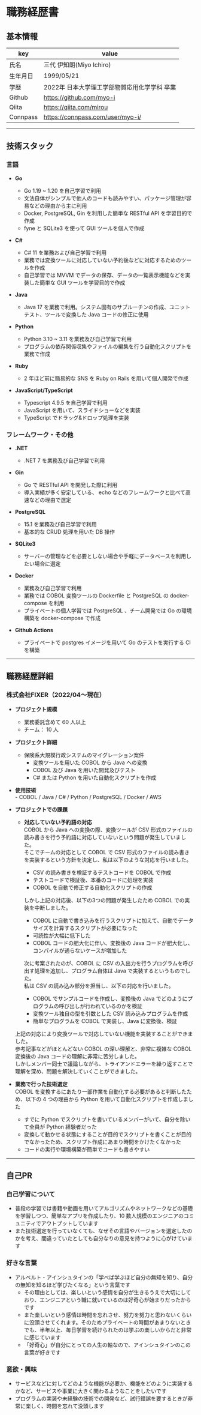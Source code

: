 # 職務経歴書

## 基本情報

|key|value|
|---|---|
|氏名|三代 伊知朗(Miyo Ichiro)|
|生年月日|1999/05/21|
|学歴|2022年 日本大学理工学部物質応用化学学科 卒業|
|Github|https://github.com/myo-i|
|Qiita|https://qiita.com/mirou|
|Connpass|https://connpass.com/user/myo-i/|


---

## 技術スタック

### 言語
<!-- (言語のスキルを表現するのであれば、言語のバージョン、パフォーマンスを意識したコーディングテクニック、関連ライブラリなどの組み合わせ経験などを書く) -->
- **Go**  
    - Go 1.19 ~ 1.20 を自己学習で利用  
    - 文法自体がシンプルで他人のコードも読みやすい、パッケージ管理が容易などの理由から主に利用  
    - Docker, PostgreSQL, Gin を利用した簡単な RESTful API を学習目的で作成  
    - fyne と SQLite3 を使って GUI ツールを個人で作成  
    <!-- - JWT, PASETO, Gin, Viper 後はlesson_goで使ってた標準のパッケージとか   -->

- **C#**  
    - C# 11 を業務および自己学習で利用  
    - 業務では変換ツールに対応していない予約後などに対応するためのツールを作成  
    - 自己学習では MVVM でデータの保存、データの一覧表示機能などを実装した簡単な GUI ツールを学習目的で作成  

- **Java**  
    - Java 17 を業務で利用。システム固有のサブルーチンの作成、ユニットテスト、ツールで変換した Java コードの修正に使用  

- **Python**  
    - Python 3.10 ~ 3.11 を業務及び自己学習で利用  
    - プログラムの依存関係収集やファイルの編集を行う自動化スクリプトを業務で作成  

- **Ruby**  
    - 2 年ほど前に簡易的な SNS を Ruby on Rails を用いて個人開発で作成  


- **JavaScript/TypeScript**  
    - Typescript 4.9.5 を自己学習で利用  
    - JavaScript を用いて、スライドショーなどを実装
    - TypeScript でドラッグ&ドロップ処理を実装


### フレームワーク・その他
- **.NET**  
    - .NET 7 を業務及び自己学習で利用  

- **Gin**  
  - Go で RESTful API を開発した際に利用  
  - 導入実績が多く安定している、 echo などのフレームワークと比べて高速などの理由で選定  

- **PostgreSQL**  
    - 15.1 を業務及び自己学習で利用  
    - 基本的な CRUD 処理を用いた DB 操作  
    <!-- - プライベートでの学習①埋め込みSQLが使われていてSQLで動かす必要がある。②保険系の大規模行政システムで税金や金額の支給に関しての処理が必要なためデータの整合性、安全性が非常に重要。③何千万、何億というデータを処理する場合もあるので大量のデータを処理する必要があるから？   -->

- **SQLite3**  
    - サーバーの管理などを必要としない場合や手軽にデータベースを利用したい場合に選定

- **Docker**  
    - 業務及び自己学習で利用
    - 業務では COBOL 変換ツールの Dockerfile と PostgreSQL の docker-compose を利用  
    - プライベートの個人学習では PostgreSQL 、チーム開発では Go の環境構築を docker-compose で作成

- **Github Actions**  
    - プライベートで postgres イメージを用いて Go のテストを実行する CI を構築


---

## 職務経歴詳細

### 株式会社FIXER（2022/04〜現在）
<!-- 保険系大規模行政システムのマイグレーション案件。
COBOL から Java への変換を担当。
どう取り組んだか、取り組みの工夫、考え方
業務してるときにくふうしてること
言語となんのパソコン
CI, CD 
使ってる媒体
職務経歴書に関しては必要最低限（言語とか工夫）
志望理由もめっちゃ聞かれる
数打つ
てっくぼうる
ぱいざ 人よさげ (紹介もあり)
新卒担当から中途の話も --> 

- **プロジェクト規模**
    - 業務委託含めて 60 人以上
    - チーム： 10 人
- **プロジェクト詳細**
    - 保険系大規模行政システムのマイグレーション案件
        - 変換ツールを用いた COBOL から Java への変換
        - COBOL 及び Java を用いた開発及びテスト
        - C# または Python を用いた自動化スクリプトを作成
- **使用技術**  
        - COBOL / Java / C# / Python / PostgreSQL / Docker / AWS
    <!-- - C#, Python を用いた自動化スクリプトの開発
    - COBOL から Java への変換
    - COBOL 及び Java を用いたツールの作成
    - JUnit 及び Mockito を用いた Java のテスト
    - Maven を用いたビルド
    - PostgreSQL を用いた DB 操作
    - 同値性検証環境へのデプロイ
    - Java から dll を呼び出すラッパーの作成 etc -->
    <!-- # 長いと読むの大変だから短くしてもいいかも！！ -->
- **プロジェクトでの課題**
    <!-- - **①技術のキャッチアップ**  
    初めは COBOL も Java も経験がなく、Byte の扱いや文字コードなど、ほとんどわからない状態であり、技術のキャッチアップが課題となりました  
    一番優秀な同期を観察して、周りと何が違うか観察してた。具体的にはコードに対する美意識、圧倒的な基礎力、システムや言語の内部仕様、言語の公式ドキュメントであったり、プロジェクトのドキュメントの理解など。
    そこで以下のように考えながら学習していました
        - 理解に徹したほうが頭に残りやすいという経験から理解に重点を置くような学習をしました  
        - 下記のサイクルで理解を深めていました  
          ①記事やドキュメントを読んで知らない単語を調べつつ理解  
          ②仮説を立てながら実際にコードを書いて検証してみる  
          ③わからないことがあれば有識者に質問する    
        - またネット上や他のメンバーが書いたコードをどのような処理をしているのかだけでなく、なぜそのような処理をするのか説明できるくらいに調べて理解しました  
        - 以上のような方法でキャッチアップすることで、初速こそ遅かったものの、COBOL 変換時の対応であったり、COBOL 変換後の Java の仕様に沿ったライブラリの実装やテストなど、初めて行う業務でも迅速に対応することができました  


    - **②短いタスクの期限と有識者の不足**
    COBOL のバージョンアップに伴う突然の移行作業において、短いタスクの期限、有識者の不足、などの問題が発生しており、私は下記の対応を行いました  
      - タスク量を減らすために、変換対象や更新対象の洗い出し  
      - 知識のない人でも作業シートを見るだけで対応できるように、過去に変換作業を行った際に残していたドキュメントを改善  
      - 変換ミスが発生してバグが発生するのを防ぐために、変換作業の流れを洗い出して自分が担当すべき部分を分類  
      - 上記の対応を行うことで、突然の急務でも、変換ミスによるバグを生み出さずに期限に間に合わせることができました   -->

    <!-- - **機能改善のやつ** -->
    <!-- - **恐らく技術的な話を聞きたいはずだからCSVでいく** -->
    - **対応していない予約語の対応**  
    COBOL から Java への変換の際、変換ツールが CSV 形式のファイルの読み書きを行う予約語に対応していないという問題が発生していました。  
    そこでチームの対応として COBOL で CSV 形式のファイルの読み書きを実装するという方針を決定し、私は以下のような対応を行いました。  
        - CSV の読み書きを検証するテストコードを COBOL で作成
        - テストコードで検証後、本番のコードに処理を実装
        - COBOL を自動で修正する自動化スクリプトの作成

        しかし上記の対応後、以下の3つの問題が発生したため COBOL での実装を中断しました。
        - COBOL に自動で書き込みを行うスクリプトに加えて、自動でデータサイズを計算するスクリプトが必要になった
        - 可読性が大幅に低下した
        - COBOL コードの肥大化に伴い、変換後の Java コードが肥大化し、コンパイルが通らないケースが増加した

        次に考案されたのが、COBOL に CSV の入出力を行うプログラムを呼び出す処理を追加し、プログラム自体は Java で実装するというものでした。  
        私は CSV の読み込み部分を担当し、以下の対応を行いました。
        - COBOL でサンプルコードを作成し、変換後の Java でどのようにプログラムの呼び出しが行われているのかを検証
        - 変換ツール独自の型を引数とした CSV 読み込みプログラムを作成
        - 簡単なプログラムを COBOL で実装し、Java に変換後、検証


    上記の対応により変換ツールで対応していない機能を実装することができました。  
    参考記事などがほとんどない COBOL の深い理解と、非常に複雑な COBOL 変換後の Java コードの理解に非常に苦労しました。  
    しかしメンバー同士で議論しながら、トライアンドエラーを繰り返すことで理解を深め、問題を解決していくことができました。  
    <!-- 入力は読み込むファイルのパス、構造を表した文字列、データ格納用の変数 -->
    <!-- プログラム自体はだいたい一人だが、メンバーに相談して実装のアイデアやエラーの解決などを提案してもらった -->
    

- **業務で行った技術選定**  
    COBOL を変換するにあたり一部作業を自動化する必要があると判断したため、以下の 4 つの理由から Python を用いて自動化スクリプトを作成しました  
    - すでに Python でスクリプトを書いているメンバーがいて、自分を除いて全員が Python 経験者だった  
    - 変換して動かせる状態にすることが目的でスクリプトを書くことが目的でなかったため、スクリプト作成にあまり時間をかけたくなかった  
    - コードの実行や環境構築が簡単でコードも書きやすい  


---

## 自己PR
<!-- ### 技術によって価値提供
技術の特徴を常に意識している -> 技術によって提供できる価値を考える -->


### 自己学習について
- 普段の学習では書籍や動画を用いてアルゴリズムやネットワークなどの基礎を学習しつつ、簡単なアプリを作成したり、10 数人規模のエンジニアのコミュニティでアウトプットしています  
- また技術選定を行っていなくても、なぜその言語やバージョンを選定したのかを考え、間違っていたとしても自分なりの意見を持つように心がけています  
<!-- - 普段のコーディング時に意識していることは、計算量が多くならないように、もっとも適切なデータ構造やアルゴリズムをそれぞれの特徴を踏まえたうえで選択していることです   -->


### 好きな言葉
- アルベルト・アインシュタインの「学べば学ぶほど自分の無知を知り、自分の無知を知るほど学びたくなる」という言葉です
    - その理由としては、楽しいという感情を自分が生きるうえで大切にしており、エンジニアという職に就いているのは好奇心が始まりだったからです
    - また楽しいという感情は時間を忘れさせ、努力を努力と思わないくらいに没頭させてくれます。そのためプライベートの時間があまりないときでも、半年以上、毎日学習を続けられたのは学ぶの楽しいからだと非常に感じています
    - 「好奇心」が自分にとっての人生の軸なので、アインシュタインのこの言葉が好きです


### 意欲・興味
- サービスなどに対してどのような機能が必要か、機能をどのように実装するかなど、サービスや事業に大きく関わるようなことをしたいです
- プログラムの実装や未経験の技術での開発など、試行錯誤を要するときが非常に楽しく、時間を忘れて没頭します

<!-- **重要！！**
もちろん意思決定に関わった経験がなくても、「上司に言われたからやった」のではなく、チームが意思決定に至った目的や背景を自分の言葉でちゃんと説明ができるという点が大切だと考えて


＜やりたいこと＞ -->


